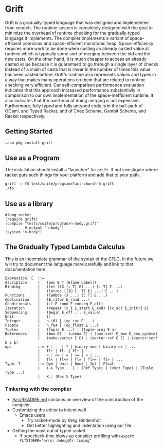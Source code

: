 # Grift

Grift is a gradually-typed language that was designed and implemented from
scratch. The runtime system is completely designed with the goal to minimize the
overhead of runtime checking for the gradually-typed language it implements.
The compiler implements a variant of space-efficient coercions and
space-efficient monotonic heap. Space-efficiency requires more work to be done
when casting an already casted value at runtime which is typically some sort of
merging between the old and the new casts. On the other hand, it is much cheaper
to access an already casted value because it is guaranteed to go through a
single layer of checks instead of a chain of casts that is linear in the number
of times this value has been casted before. Grift's runtime also represents
values and types in a way that makes many operations on them that are related to
runtime checking very efficient. Our self-comparison performance evaluation
indicates that this approach increased performance substantially in comparison
to our own implementation of the space-inefficient runtime. It also indicates
that the overhead of doing merging is not expensive. Furthermore, fully typed
and fully untyped code is in the ball-park of OCaml, and Typed Racket, and of
Chez Scheme, Gambit Scheme, and Racket respectively.

## Getting Started

```bash
raco pkg install grift
```

## Use as a Program

The installation should install a "launcher" for `grift`. If not investigate
where racket puts such things for your platform and add that to your path.

```bash
grift -o f5 test/suite/program/fact-church-5.grift
./f5
```

## Use as a library

```racket
#lang racket
(require grift)
(compile "tests/suite/program/n-body.grift"
         #:output "n-body")
(system "n-body")
```

## The Gradually Typed Lambda Calculus

This is an incomplete grammar of the syntax of the GTLC. In the future
we will try to document the language more carefully and link to that
documentation here.

```bnf
Expression, E  ::= 
Ascription     |   (ann E T [Blame Label])
Binding        |   (let ((X [: T] E) ...) [: T] E ...)
               |   (letrec ((ID [: T] E) ...) E ...)
Functions      |   (lambda (X ...) [: T] E ...)
Application    |   (E_rator E_rand ...)
Conditionals   |   (if E_cond E_conseq E_alt)
Iteration      |   (repeat (x_i E_start E_end) [(x_acc E_init)] E)
Sequencing     |   (begin E_eff ... E_value)
Unit           |   ()
Integer        |   n_i61 | (op_int E ...)
Floats         |   n_f64 | (op_float E ...)
Tuples         |   (tuple E ...) | (tuple-proj E n)
References     |   (box E) | (unbox E) | (box-set! E_box E_box_update)
               |   (make-vector E E) | (vector-ref E E) | (vector-set! E E E)
ops            ::= + | -  | * | binary-and | binary-or | ...
               |   fl+ | fl- | fl* | ...
               |   < | <= | = | >= | > | ...
               |   fl< | fl<= | fl= | fl>= | fl> | ...
Type, T        ::= Dyn | Unit | Bool | Int | Float 
	           |   (-> Type ...) | (Ref Type) | (Vect Type) | (Tuple Type ...)
			   |   X | (Rec X Type)
```

### Tinkering with the compiler
- [/src/README.md](/src/README.md) contains an overview of the construction
  of the compiler.
- Customizing the editor to indent well
   - Emacs users
      - Try racket-mode by Greg Hindershot
      - Get better highlighting and indentation using our file
- Getting the most out of typed racket
   - If typecheck time blows up consider profiling with 
     `export PLTSTDERR="error debug@tr-timing"`
